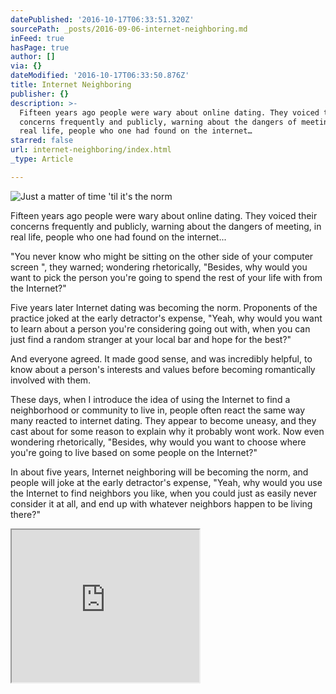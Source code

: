 ```yaml
---
datePublished: '2016-10-17T06:33:51.320Z'
sourcePath: _posts/2016-09-06-internet-neighboring.md
inFeed: true
hasPage: true
author: []
via: {}
dateModified: '2016-10-17T06:33:50.876Z'
title: Internet Neighboring
publisher: {}
description: >-
  Fifteen years ago people were wary about online dating. They voiced their
  concerns frequently and publicly, warning about the dangers of meeting, in
  real life, people who one had found on the internet…
starred: false
url: internet-neighboring/index.html
_type: Article

---
```

![Just a matter of time 'til it's the norm](https://the-grid-user-content.s3-us-west-2.amazonaws.com/076a5f2f-b88c-47ac-b7d3-9f3650906437.jpg)

Fifteen years ago people were wary about online dating. They voiced their concerns frequently and publicly, warning about the dangers of meeting, in real life, people who one had found on the internet...

"You never know who might be sitting on the other side of your computer screen ", they warned; wondering rhetorically, "Besides, why would you want to pick the person you're going to spend the rest of your life with from the Internet?"

Five years later Internet dating was becoming the norm. Proponents of the practice joked at the early detractor's expense, "Yeah, why would you want to learn about a person you're considering going out with, when you can just find a random stranger at your local bar and hope for the best?"

And everyone agreed. It made good sense, and was incredibly helpful, to know about a person's interests and values before becoming romantically involved with them.

These days, when I introduce the idea of using the Internet to find a neighborhood or community to live in, people often react the same way many reacted to internet dating. They appear to become uneasy, and they cast about for some reason to explain why it probably wont work. Now even wondering rhetorically, "Besides, why would you want to choose where you're going to live based on some people on the Internet?"

In about five years, Internet neighboring will be becoming the norm, and people will joke at the early detractor's expense, "Yeah, why would you use the Internet to find neighbors you like, when you could just as easily never consider it at all, and end up with whatever neighbors happen to be living there?"

<iframe src="https://the-grid.github.io/ed-userhtml/?g=eJxFkcFPwyAUxu_7K3oDDKPWwzR2Ndmi8TYvemp6QPrGWFqoQG2Wdf-70E69AO97P768D9ZOWNX5p0WS4H2vhVdGY0UdNVRSSzltyVmV6NUY2cBG8-bklXBvn0cQHlWFzVVpqyIu4_h3n5yjXRTZVzFv41hWhHW9O2BuZd-C9o5c6NRsiuxGw5A8cw-Y5LxwTFgIxUsDEcSG0GDYBl2Cv4pue3rncsdbCO3ytso54-6kRZGFk7OikHnLOm4DujM1MKUdWL-FvbGAY6zgeCF4ULo2A62NmGaiaH4PRNHB-849pukwDExO8Zf8Nz8Tpk3_q6MLvOSI5IvgKjlG8_yIJuhjs1zdZw9ZdrdaZlHgvTeRnEEHuo5qxyV8Kxgmj3V6_ZUfFKSJPA" height="244" style=""></iframe>